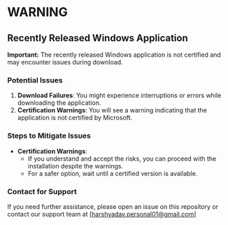# WARNING

## Recently Released Windows Application

**Important:** The recently released Windows application is not certified and may encounter issues during download.

### Potential Issues
1. **Download Failures**: You might experience interruptions or errors while downloading the application.
2. **Certification Warnings**: You will see a warning indicating that the application is not certified by Microsoft.

### Steps to Mitigate Issues
  
- **Certification Warnings**:
  - If you understand and accept the risks, you can proceed with the installation despite the warnings.
  - For a safer option, wait until a certified version is available.

### Contact for Support
If you need further assistance, please open an issue on this repository or contact our support team at [harshyadav.personal01@gmail.com]